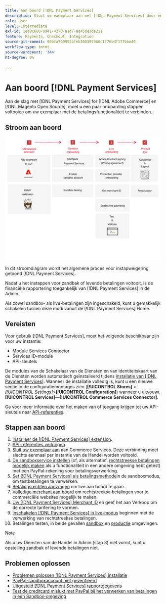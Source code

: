 ```yaml
---
title: Aan boord [!DNL Payment Services]
description: Sluit uw exemplaar aan met [!DNL Payment Services] door een paar instapstappen te voltooien.
role: User
level: Intermediate
exl-id: 1ee8c660-0941-4378-a1d7-ae45de3de211
feature: Payments, Checkout, Integration
source-git-commit: 90bfa7099924feb308397960cff76bdf177bbe49
workflow-type: tm+mt
source-wordcount: '344'
ht-degree: 0%

---
```


# Aan boord [!DNL Payment Services]

Aan de slag met [!DNL Payment Services] for [!DNL Adobe Commerce] en [!DNL Magento Open Source], moet u een paar onboarding stappen voltooien om uw exemplaar met de betalingsfunctionaliteit te verbinden.

## Stroom aan boord

![Stroom aan boord](assets/onboarding-diagram.svg)

In dit stroomdiagram wordt het algemene proces voor instapweigering getoond [!DNL Payment Services].

Nadat u het instappen voor zandbak of levende betalingen voltooit, is de financiële rapportering toegankelijk van [!DNL Payment Services] in de Admin.

Als zowel sandbox- als live-betalingen zijn ingeschakeld, kunt u gemakkelijk schakelen tussen deze modi vanuit de [!DNL Payment Services] Home.

## Vereisten

Voor gebruik [!DNL Payment Services], moet het volgende beschikbaar zijn voor uw instantie:

* Module Services Connector
* Services ID-module
* API-sleutels

De modules van de Schakelaar van de Diensten en van identiteitskaart van de Diensten worden automatisch geïnstalleerd tijdens [installatie van [!DNL Payment Services]](install.md). Wanneer de installatie volledig is, kunt u een nieuwe sectie in de configuratiemontages zien (**[!UICONTROL Stores]** > _[!UICONTROL Settings]_>**[!UICONTROL Configuration]**) wanneer u uitvouwt **[!UICONTROL Services]**—**[!UICONTROL Commerce Services Connector]**.

Ga voor meer informatie over het maken van of toegang krijgen tot uw API-sleutels naar [API-referenties](#obtain-api-credentials).

## Stappen aan boord

1. [Installeer de [!DNL Payment Services] extension](install.md#get-payment-services).
1. [API-referenties verkrijgen](connect.md#obtain-api-credentials).
1. [Sluit uw exemplaar aan](connect.md#configure-commerce-services) aan Commerce Services. Deze verbinding moet slechts eenmaal per instantie van de Handel worden voltooid.
1. [De sandboxservice instellen](sandbox.md#enable-sandbox-testing) (of, als alternatief, [rechtstreekse betalingen mogelijk maken](sandbox.md#enable-live-payments) als u functionaliteit in een andere omgeving hebt getest) met een PayPal-rekening voor betalingsverwerking.
1. [Set [!DNL Payment Services] als betalingsmethode](production.md#set-payment-services-as-payment-method)in de sandboxmodus, om testbetalingen te verwerken.
1. [Betalingsrechten aanvragen](production.md#request-payments-entitlement-from-adobe) om live aan boord te gaan.
1. [Volledige merchant aan boord](production.md#complete-merchant-onboarding) om rechtstreekse betalingen voor je commerciële websites mogelijk te maken.
1. [Uw [!DNL Payment Services] Merchant ID](production.md#configure-pricing-tier) en geef het aan Verkoop om de correcte tarifering te vormen.
1. [Inschakelen [!DNL Payment Services] in live-modus](production.md#enable-live-payments) beginnen met de verwerking van rechtstreekse betalingen.
1. Betalingen testen, in beide gevallen [sandbox](sandbox.md#test-in-sandbox-environment) en [productie](production.md#test-in-production) omgevingen.

>[!NOTE]
>
>Als u uw Diensten van de Handel in Admin (stap 3) niet vormt, kunt u opstelling zandbak of levende betalingen niet.

## Problemen oplossen

* [Problemen oplossen [!DNL Payment Services] installatie](https://experienceleague.adobe.com/docs/commerce-knowledge-base/kb/troubleshooting/payments/payservices-install.html?lang=en)
* [PayPal-sandboxaccount niet geverifieerd](https://experienceleague.adobe.com/docs/commerce-knowledge-base/kb/troubleshooting/payments/payservices-paypal-acct.html)
* [Uitgesteld [!DNL Payment Services] rapportgegevens](https://experienceleague.adobe.com/docs/commerce-knowledge-base/kb/troubleshooting/payments/payservices-report-info-delayed.html)
* [Test de creditcard mislukt met PayPal bij het verwerken van betalingen in een Sandbox-omgeving](https://experienceleague.adobe.com/docs/commerce-knowledge-base/kb/troubleshooting/payments/payservices-cc-sandbox-failure.html?lang=en)
